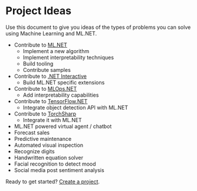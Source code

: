 # Project Ideas

Use this document to give you ideas of the types of problems you can solve using Machine Learning and ML.NET.

- Contribute to [ML.NET](https://github.com/dotnet/machinelearning)
  - Implement a new algorithm
  - Implement interpretability techniques
  - Build tooling
  - Contribute samples
- Contribute to [.NET Interactive](https://github.com/dotnet/interactive)
  - Build ML.NET specific extensions
- Contribute to [MLOps.NET](https://github.com/aslotte/MLOps.NET)
  - Add interpretability capabilities
- Contribute to [TensorFlow.NET](https://github.com/SciSharp/TensorFlow.NET)
  - Integrate object detection API with ML.NET
- Contribute to [TorchSharp](https://github.com/xamarin/TorchSharp)
  - Integrate it with ML.NET
- ML.NET powered virtual agent / chatbot
- Forecast sales
- Predictive maintenance
- Automated visual inspection
- Recognize digits
- Handwritten equation solver
- Facial recognition to detect mood 
- Social media post sentiment analysis

Ready to get started? [Create a project](https://github.com/virtualmlnet/hackathon-2020/issues/new?assignees=&labels=&template=idea.md&title=ML.NET+Hackathon+Idea).
